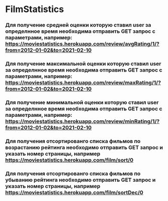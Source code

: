 # FilmStatistics

### Для получение средней оценки которую ставил user за определнное время необходима отправить GET запрос с параметрами, например:  https://moviestatistics.herokuapp.com/review/avgRating/1/?from=2012-01-02&to=2021-02-10
### Для получение максимальной оценки которую ставил user за определнное время необходима отправить GET запрос с параметрами, например:   https://moviestatistics.herokuapp.com/review/maxRating/1/?from=2012-01-02&to=2021-02-10
### Для получение минимальной оценки которую ставил user за определнное время  необходима отправить GET запрос с параметрами, например:  https://moviestatistics.herokuapp.com/review/minRating/1/?from=2012-01-02&to=2021-02-10

### Для получения отсортированго списка фильмов по возрастанию рейтинга необходимо отправить GET запрос и указать номер страницы, например https://moviestatistics.herokuapp.com/film/sort/0
### Для получения отсортированго списка фильмов по убыванию рейтинга необходимо отправить GET запрос и указать номер страницы, например https://moviestatistics.herokuapp.com/film/sortDec/0
